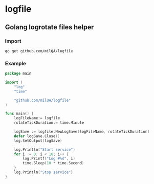 # logfile

## Golang logrotate files helper

### Import

`go get github.com/milQA/logfile`

### Example

```go
package main

import (
    "log"
    "time"

    "github.com/milQA/logfile"
)

func main() {
    logFileName:= logfile
    rotateTickDuration:= time.Minute

    logSave := logfile.NewLogSave(logFileName, rotateTickDuration)
    defer logSave.Close()
    log.SetOutput(logSave)

    log.Println("Start service")
    for i := 0; i < 10; i++ {
        log.Printf("Log #%d", i)
        time.Sleep(10 * time.Second)
    }
    log.Println("Stop service")
}
```